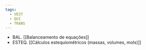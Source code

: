 ```yaml
---
tags:
  - VEST
  - QUI
  - TRANS
---
```

- BAL. [[Balanceamento de equações]]
- ESTEQ. [[Cálculos estequiométricos (massas, volumes, mols)]]